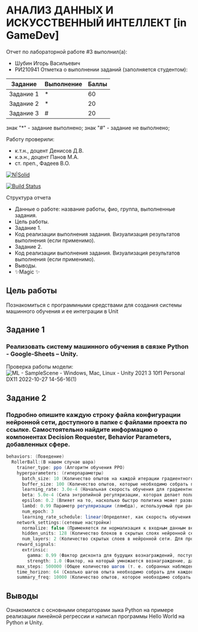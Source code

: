 # АНАЛИЗ ДАННЫХ И ИСКУССТВЕННЫЙ ИНТЕЛЛЕКТ [in GameDev]
Отчет по лабораторной работе #3 выполнил(а):
- Шубин Игорь Васильевич
- РИ210941
Отметка о выполнении заданий (заполняется студентом):

| Задание | Выполнение | Баллы |
| ------ | ------ | ------ |
| Задание 1 | * | 60 |
| Задание 2 | * | 20 |
| Задание 3 | # | 20 |

знак "*" - задание выполнено; знак "#" - задание не выполнено;

Работу проверили:
- к.т.н., доцент Денисов Д.В.
- к.э.н., доцент Панов М.А.
- ст. преп., Фадеев В.О.

[![N|Solid](https://cldup.com/dTxpPi9lDf.thumb.png)](https://nodesource.com/products/nsolid)

[![Build Status](https://travis-ci.org/joemccann/dillinger.svg?branch=master)](https://travis-ci.org/joemccann/dillinger)

Структура отчета

- Данные о работе: название работы, фио, группа, выполненные задания.
- Цель работы.
- Задание 1.
- Код реализации выполнения задания. Визуализация результатов выполнения (если применимо).
- Задание 2.
- Код реализации выполнения задания. Визуализация результатов выполнения (если применимо).
- Выводы.
- ✨Magic ✨

## Цель работы
Познакомиться с программными средствами для создания системы машинного обучения и ее интеграции в Unit

## Задание 1
### Реализовать систему машинного обучения в связке Python - Google-Sheets – Unity.
Проверка работы модели:
![ML - SampleScene - Windows, Mac, Linux - Unity 2021 3 10f1 Personal _DX11_ 2022-10-27 14-56-16(1)](https://user-images.githubusercontent.com/38161044/198255355-4b217afb-2404-4647-bbb8-02fefeaa4126.gif)


## Задание 2
### Подробно опишите каждую строку файла конфигурации нейронной сети, доступного в папке с файлами проекта по ссылке. Самостоятельно найдите информацию о компонентах Decision Requester, Behavior Parameters, добавленных сфере.
```c#
behaviors: (Поведение)
  RollerBall:(В нашем случае шара)
    trainer_type: ppo (Алгоритм обучения PPO)
    hyperparameters: (гиперпараметры)
      batch_size: 10 (Количество опытов на каждой итерации градиентного спуска.)
      buffer_size: 100 (Количество опытов, которые необходимо собрать перед обновлением модели политики. Соответствует тому, сколько опытов должно быть собрано, прежде чем мы будем изучать или обновлять модель.
      learning_rate: 3.0e-4 (Начальная скорость обучения для градиентного спуска. Соответствует силе каждого шага обновления градиентного спуска.)
      beta: 5.0e-4 (Сила энтропийной регуляризации, которая делает политику «более случайной». Это гарантирует, что агенты правильно исследуют пространство действий во время обучения. )
      epsilon: 0.2 (Влияет на то, насколько быстро политика может развиваться во время обучения. Соответствует допустимому порогу расхождения между старой и новой политикой при обновлении градиентного спуска.)
      lambd: 0.99 Параметр регуляризации (лямбда), используемый при расчете обобщенной оценки преимущества (GAE). Это можно рассматривать как то, насколько агент полагается на свою текущую оценку стоимости при вычислении обновленной оценки стоимости. 
      num_epoch: 3
      learning_rate_schedule: linear(Определяет, как скорость обучения изменяется с течением времени.)
    network_settings:(сетевые настройки)
      normalize: false (Применяется ли нормализация к входным данным векторного наблюдения. Эта нормализация основана на скользящем среднем и дисперсии векторного наблюдения. )
      hidden_units: 128 (Количество блоков в скрытых слоях нейронной сети. Соответствуют количеству единиц в каждом полносвязном слое нейронной сети)
      num_layers: 2 (Количество скрытых слоев в нейронной сети. Для простых задач меньше слоев, скорее всего, будут обучать быстрее и эффективнее.)
    reward_signals:
      extrinsic:
        gamma: 0.99 (Фактор дисконта для будущих вознаграждений, поступающих из окружающей среды. Это можно рассматривать как то, как далеко в будущем агент должен заботиться о возможных вознаграждениях.)
        strength: 1.0 (Фактор, на который умножается вознаграждение, данное средой. Типичные диапазоны будут варьироваться в зависимости от сигнала вознаграждения.)	
    max_steps: 500000 (Общее количество шагов (т. е. собранных наблюдений и предпринятых действий), которые необходимо выполнить в среде (или во всех средах при параллельном использовании нескольких) перед завершением процесса обучения.)
    time_horizon: 64 (Сколько шагов опыта необходимо собрать для каждого агента перед добавлением его в буфер опыта. Когда этот предел достигается до конца эпизода, оценка значения используется для прогнозирования общего ожидаемого вознаграждения из текущего состояния агента.)
    summary_freq: 10000 (Количество опытов, которое необходимо собрать перед созданием и отображением статистики обучения.)
```


## Выводы

Ознакомился с основными операторами зыка Python на примере реализации линейной регрессии и написал программы Hello World на Python и Unity.
